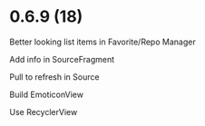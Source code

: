 # 0.6.9 (18)

Better looking list items in Favorite/Repo Manager

Add info in SourceFragment

Pull to refresh in Source

Build EmoticonView

Use RecyclerView